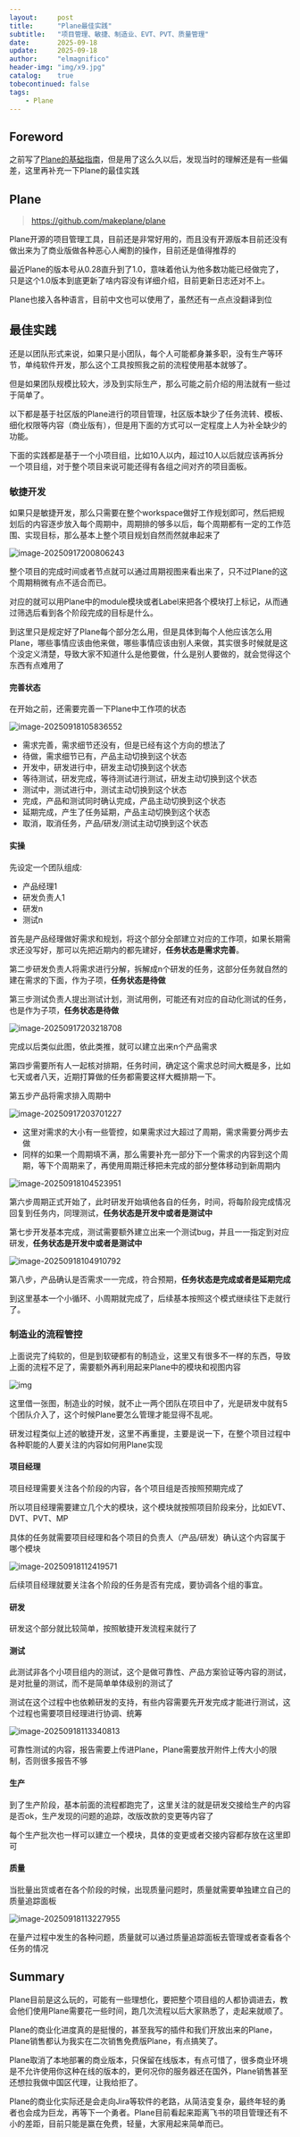 ```yaml
---
layout:     post
title:      "Plane最佳实践"
subtitle:   "项目管理、敏捷、制造业、EVT、PVT、质量管理"
date:       2025-09-18
update:     2025-09-18
author:     "elmagnifico"
header-img: "img/x9.jpg"
catalog:    true
tobecontinued: false
tags:
    - Plane
---
```


## Foreword

之前写了[Plane的基础指南](https://elmagnifico.tech/2024/10/30/PM-Plane/)，但是用了这么久以后，发现当时的理解还是有一些偏差，这里再补充一下Plane的最佳实践



## Plane

> https://github.com/makeplane/plane

Plane开源的项目管理工具，目前还是非常好用的，而且没有开源版本目前还没有做出来为了商业版做各种恶心人阉割的操作，目前还是值得推荐的

最近Plane的版本号从0.28直升到了1.0，意味着他认为他多数功能已经做完了，只是这个1.0版本到底更新了啥内容没有详细介绍，目前更新日志还对不上。

Plane也接入各种语言，目前中文也可以使用了，虽然还有一点点没翻译到位



## 最佳实践

还是以团队形式来说，如果只是小团队，每个人可能都身兼多职，没有生产等环节，单纯软件开发，那么这个工具按照我之前的流程使用基本就够了。

但是如果团队规模比较大，涉及到实际生产，那么可能之前介绍的用法就有一些过于简单了。

以下都是基于社区版的Plane进行的项目管理，社区版本缺少了任务流转、模板、细化权限等内容（商业版有），但是用下面的方式可以一定程度上人为补全缺少的功能。

下面的实践都是基于一个小项目组，比如10人以内，超过10人以后就应该再拆分一个项目组，对于整个项目来说可能还得有各组之间对齐的项目面板。



### 敏捷开发

如果只是敏捷开发，那么只需要在整个workspace做好工作规划即可，然后把规划后的内容逐步放入每个周期中，周期排的够多以后，每个周期都有一定的工作范围、实现目标，那么基本上整个项目规划自然而然就串起来了

![image-20250917200806243](https://img.elmagnifico.tech/static/upload/elmagnifico/20250917200806273.png)

整个项目的完成时间或者节点就可以通过周期视图来看出来了，只不过Plane的这个周期稍微有点不适合而已。

对应的就可以用Plane中的module模块或者Label来把各个模块打上标记，从而通过筛选后看到各个阶段完成的目标是什么。

到这里只是规定好了Plane每个部分怎么用，但是具体到每个人他应该怎么用Plane，哪些事情应该由他来做，哪些事情应该由别人来做，其实很多时候就是这个没定义清楚，导致大家不知道什么是他要做，什么是别人要做的，就会觉得这个东西有点难用了



#### 完善状态

在开始之前，还需要完善一下Plane中工作项的状态

![image-20250918105836552](https://img.elmagnifico.tech/static/upload/elmagnifico/20250918105836587.png)

- 需求完善，需求细节还没有，但是已经有这个方向的想法了
- 待做，需求细节已有，产品主动切换到这个状态
- 开发中，研发进行中，研发主动切换到这个状态
- 等待测试，研发完成，等待测试进行测试，研发主动切换到这个状态
- 测试中，测试进行中，测试主动切换到这个状态
- 完成，产品和测试同时确认完成，产品主动切换到这个状态
- 延期完成，产生了任务延期，产品主动切换到这个状态
- 取消，取消任务，产品/研发/测试主动切换到这个状态



#### 实操

先设定一个团队组成:

- 产品经理1
- 研发负责人1
- 研发n
- 测试n

首先是产品经理做好需求和规划，将这个部分全部建立对应的工作项，如果长期需求还没写好，那可以先把近期内的都先建好，**任务状态是需求完善**。

第二步研发负责人将需求进行分解，拆解成n个研发的任务，这部分任务就自然的建在需求的下面，作为子项，**任务状态是待做**

第三步测试负责人提出测试计划，测试用例，可能还有对应的自动化测试的任务，也是作为子项，**任务状态是待做**

![image-20250917203218708](https://img.elmagnifico.tech/static/upload/elmagnifico/20250917203218736.png)

完成以后类似此图，依此类推，就可以建立出来n个产品需求

第四步需要所有人一起核对排期，任务时间，确定这个需求总时间大概是多，比如七天或者八天，近期打算做的任务都需要这样大概排期一下。

第五步产品将需求排入周期中

![image-20250917203701227](https://img.elmagnifico.tech/static/upload/elmagnifico/20250917203701247.png)

- 这里对需求的大小有一些管控，如果需求过大超过了周期，需求需要分两步去做
- 同样的如果一个周期填不满，那么需要补充一部分下一个需求的内容到这个周期，等下个周期来了，再使用周期迁移把未完成的部分整体移动到新周期内

![image-20250918104523951](https://img.elmagnifico.tech/static/upload/elmagnifico/20250918104523977.png)

第六步周期正式开始了，此时研发开始填他各自的任务，时间，将每阶段完成情况回复到任务内，同理测试，**任务状态是开发中或者是测试中**

第七步开发基本完成，测试需要额外建立出来一个测试bug，并且一一指定到对应研发，**任务状态是开发中或者是测试中**

![image-20250918104910792](https://img.elmagnifico.tech/static/upload/elmagnifico/20250918104910819.png)

第八步，产品确认是否需求一一完成，符合预期，**任务状态是完成或者是延期完成**

到这里基本一个小循环、小周期就完成了，后续基本按照这个模式继续往下走就行了。



### 制造业的流程管控

上面说完了纯软的，但是到软硬都有的制造业，这里又有很多不一样的东西，导致上面的流程不足了，需要额外再利用起来Plane中的模块和视图内容

![img](https://img.elmagnifico.tech/static/upload/elmagnifico/20250918111643009.jpeg)

这里借一张图，制造业的时候，就不止一两个团队在项目中了，光是研发中就有5个团队介入了，这个时候Plane要怎么管理才能显得不乱呢。

研发过程类似上述的敏捷开发，这里不再重提，主要是说一下，在整个项目过程中各种职能的人要关注的内容如何用Plane实现



#### 项目经理

项目经理需要关注各个阶段的内容，各个项目组是否按照预期完成了

所以项目经理需要建立几个大的模块，这个模块就按照项目阶段来分，比如EVT、DVT、PVT、MP

具体的任务就需要项目经理和各个项目的负责人（产品/研发）确认这个内容属于哪个模块

![image-20250918112419571](https://img.elmagnifico.tech/static/upload/elmagnifico/20250918112419597.png)

后续项目经理就要关注各个阶段的任务是否有完成，要协调各个组的事宜。



#### 研发

研发这个部分就比较简单，按照敏捷开发流程来就行了



#### 测试

此测试非各个小项目组内的测试，这个是做可靠性、产品方案验证等内容的测试，是对批量的测试，而不是简单单体级别的测试了

测试在这个过程中也依赖研发的支持，有些内容需要先开发完成才能进行测试，这个过程也需要项目经理进行协调、统筹

![image-20250918113340813](https://img.elmagnifico.tech/static/upload/elmagnifico/20250918113340833.png)

可靠性测试的内容，报告需要上传进Plane，Plane需要放开附件上传大小的限制，否则很多报告不够



#### 生产

到了生产阶段，基本前面的流程都跑完了，这里关注的就是研发交接给生产的内容是否ok，生产发现的问题的追踪，改版改款的变更等内容了

每个生产批次也一样可以建立一个模块，具体的变更或者交接内容都存放在这里即可



#### 质量

当批量出货或者在各个阶段的时候，出现质量问题时，质量就需要单独建立自己的质量追踪面板

![image-20250918113227955](https://img.elmagnifico.tech/static/upload/elmagnifico/20250918113227977.png)

在量产过程中发生的各种问题，质量就可以通过质量追踪面板去管理或者查看各个任务的情况



## Summary

Plane目前是这么玩的，可能有一些理想化，要把整个项目组的人都协调进去，教会他们使用Plane需要花一些时间，跑几次流程以后大家熟悉了，走起来就顺了。

Plane的商业化进度真的是挺慢的，甚至我写的插件和我们开放出来的Plane，Plane销售都认为我实在二次销售免费版Plane，有点搞笑了。

Plane取消了本地部署的商业版本，只保留在线版本，有点可惜了，很多商业环境是不允许使用你这种在线的版本的，更何况你的服务器还在国外，Plane销售甚至还想拉我做中国区代理，让我给拒了。

Plane的商业化实际还是会走向Jira等软件的老路，从简洁变复杂，最终年轻的勇者也会成为巨龙，再等下一个勇者。Plane目前看起来距离飞书的项目管理还有不小的差距，目前只能是赢在免费，轻量，大家用起来简单而已。
